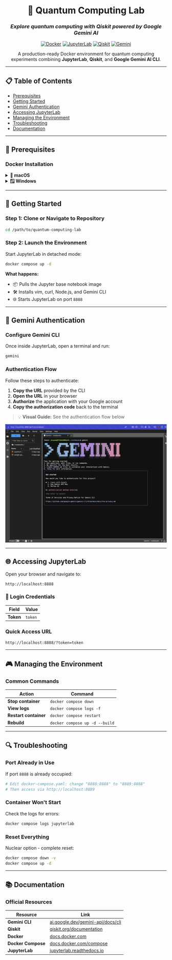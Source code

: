 <div align="center">

# 🚀 Quantum Computing Lab

### *Explore quantum computing with Qiskit powered by Google Gemini AI*

[![Docker](https://img.shields.io/badge/Docker-Ready-2496ED?logo=docker&logoColor=white)](https://www.docker.com/)
[![JupyterLab](https://img.shields.io/badge/JupyterLab-F37626?logo=jupyter&logoColor=white)](https://jupyter.org/)
[![Qiskit](https://img.shields.io/badge/Qiskit-6929C4?logo=qiskit&logoColor=white)](https://qiskit.org/)
[![Gemini](https://img.shields.io/badge/Gemini_AI-8E75B2?logo=google&logoColor=white)](https://ai.google.dev/)

A production-ready Docker environment for quantum computing experiments combining **JupyterLab**, **Qiskit**, and **Google Gemini AI CLI**.

</div>

---

## 📋 Table of Contents

- [Prerequisites](#-prerequisites)
- [Getting Started](#-getting-started)
- [Gemini Authentication](#-gemini-authentication)
- [Accessing JupyterLab](#-accessing-jupyterlab)
- [Managing the Environment](#-managing-the-environment)
- [Troubleshooting](#-troubleshooting)
- [Documentation](#-documentation)

---

## 🔧 Prerequisites

### Docker Installation

<details>
<summary><b>🍎 macOS</b></summary>

<br>

#### Option 1: OrbStack (Recommended)
**Lighter and faster than Docker Desktop**

1. Visit **[OrbStack](https://orbstack.dev/)**
2. Download and install OrbStack
3. Launch OrbStack from Applications

#### Option 2: Docker Desktop

1. Visit **[Docker Desktop for Mac](https://www.docker.com/products/docker-desktop/)**
2. Download and install Docker Desktop
3. Launch Docker Desktop

</details>

<details>
<summary><b>🪟 Windows</b></summary>

<br>

#### Docker Desktop

1. Visit **[Docker Desktop for Windows](https://www.docker.com/products/docker-desktop/)**
2. Download Docker Desktop for Windows
3. Install Docker Desktop
4. ⚠️ **Important:** Ensure WSL 2 backend is enabled during installation
5. Launch Docker Desktop

</details>

---

## 🚀 Getting Started

### Step 1: Clone or Navigate to Repository

```bash
cd /path/to/quantum-computing-lab
```

### Step 2: Launch the Environment

Start JupyterLab in detached mode:

```bash
docker compose up -d
```

**What happens:**
- 📦 Pulls the Jupyter base notebook image
- 🛠️ Installs vim, curl, Node.js, and Gemini CLI
- 🌐 Starts JupyterLab on port `8888`

---

## 🔐 Gemini Authentication

### Configure Gemini CLI

Once inside JupyterLab, open a terminal and run:

```bash
gemini
```

### Authentication Flow

Follow these steps to authenticate:

1. **Copy the URL** provided by the CLI
2. **Open the URL** in your browser
3. **Authorize** the application with your Google account
4. **Copy the authorization code** back to the terminal

> 💡 **Visual Guide:** See the authentication flow below

![Gemini CLI Authentication Flow](docs/images/gemini-cli-auth.png)

---

## 🌐 Accessing JupyterLab

Open your browser and navigate to:

```
http://localhost:8888
```

### 🔑 Login Credentials

| Field | Value |
|-------|-------|
| **Token** | `token` |

### Quick Access URL

```
http://localhost:8888/?token=token
```

---

## 🎮 Managing the Environment

### Common Commands

| Action | Command |
|--------|---------|
| **Stop container** | `docker compose down` |
| **View logs** | `docker compose logs -f` |
| **Restart container** | `docker compose restart` |
| **Rebuild** | `docker compose up -d --build` |

---

## 🔍 Troubleshooting

### Port Already in Use

If port `8888` is already occupied:

```bash
# Edit docker-compose.yaml: change "8888:8888" to "8889:8888"
# Then access via http://localhost:8889
```

### Container Won't Start

Check the logs for errors:

```bash
docker compose logs jupyterlab
```

### Reset Everything

Nuclear option - complete reset:

```bash
docker compose down -v
docker compose up -d
```

---

## 📚 Documentation

### Official Resources

| Resource | Link |
|----------|------|
| **Gemini CLI** | [ai.google.dev/gemini-api/docs/cli](https://ai.google.dev/gemini-api/docs/cli) |
| **Qiskit** | [qiskit.org/documentation](https://qiskit.org/documentation/) |
| **Docker** | [docs.docker.com](https://docs.docker.com/) |
| **Docker Compose** | [docs.docker.com/compose](https://docs.docker.com/compose/) |
| **JupyterLab** | [jupyterlab.readthedocs.io](https://jupyterlab.readthedocs.io/) |
